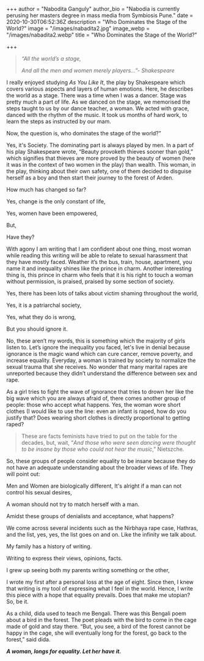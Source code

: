 +++
author = "Nabodita Ganguly"
author_bio = "Nabodia is currently perusing her masters degree in mass media from Symbiosis Pune."
date = 2020-10-30T06:52:36Z
description = "Who Dominates the Stage of the World?"
image = "/images/nabadita2.jpg"
image_webp = "/images/nabadita2.webp"
title = "Who Dominates the Stage of the World?"

+++
> _“All the world’s a stage,_
>
> _And all the men and women merely players…”- Shakespeare_

I really enjoyed studying _As You Like It_, the play by Shakespeare which covers various aspects and layers of human emotions. Here, he describes the world as a stage. There was a time when I was a dancer. Stage was pretty much a part of life. As we danced on the stage, we memorised the steps taught to us by our dance teacher, a woman. We acted with grace, danced with the rhythm of the music. It took us months of hard work, to learn the steps as instructed by our mam.

Now, the question is, who dominates the stage of the world?”

Yes, it's Society. The dominating part is always played by men. In a part of his play Shakespeare wrote, “Beauty provoketh thieves sooner than gold,” which signifies that thieves are more proved by the beauty of women (here it was in the context of two women in the play) than wealth. This woman, in the play, thinking about their own safety, one of them decided to disguise herself as a boy and then start their journey to the forest of Arden.

How much has changed so far?

Yes, change is the only constant of life,

Yes, women have been empowered,

But,

Have they?

With agony I am writing that I am confident about one thing, most woman while reading this writing will be able to relate to sexual harassment that they have mostly faced. Weather it’s the bus, train, house, apartment, you name it and inequality shines like the prince in charm. Another interesting thing is, this prince in charm who feels that it is his right to touch a woman without permission, is praised, praised by some section of society.

Yes, there has been lots of talks about victim shaming throughout the world,

Yes, it is a patriarchal society,

Yes, what they do is wrong,

But you should ignore it.

No, these aren’t my words, this is something which the majority of girls listen to. Let’s ignore the inequality you faced, let's live in denial because ignorance is the magic wand which can cure cancer, remove poverty, and increase equality. Everyday, a woman is trained by society to normalize the sexual trauma that she receives. No wonder that many marital rapes are unreported because they didn’t understand the difference between sex and rape.

As a girl tries to fight the wave of ignorance that tries to drown her like the big wave which you are always afraid of, there comes another group of people: those who accept what happens. Yes, the woman wore short clothes (I would like to use the line: even an infant is raped, how do you justify that? Does wearing short clothes is directly proportional to getting raped?

> These are facts feminists have tried to put on the table for the decades, but, wait, “_And those who were seen dancing were thought to be insane by those who could not hear the music_,” Nietszche.

So, these groups of people consider equality to be insane because they do not have an adequate understanding about the broader views of life. They will point out:

Men and Women are biologically different, It's alright if a man can not control his sexual desires,

A woman should not try to match herself with a man.

Amidst these groups of denialists and acceptance, what happens?

We come across several incidents such as the Nirbhaya rape case, Hathras, and the list, yes, yes, the list goes on and on. Like the infinity we talk about.

My family has a history of writing.

Writing to express their views, opinions, facts.

I grew up seeing both my parents writing something or the other,

I wrote my first after a personal loss at the age of eight. Since then, I knew that writing is my tool of expressing what I feel in the world. Hence, I write this piece with a hope that equality prevails. Does that make me utopian? So, be it.

As a child, dida used to teach me Bengali. There was this Bengali poem about a bird in the forest. The poet pleads with the bird to come in the cage made of gold and stay there. “But, you see, a bird of the forest cannot be happy in the cage, she will eventually long for the forest, go back to the forest,” said dida.

**_A woman, longs for equality. Let her have it._**